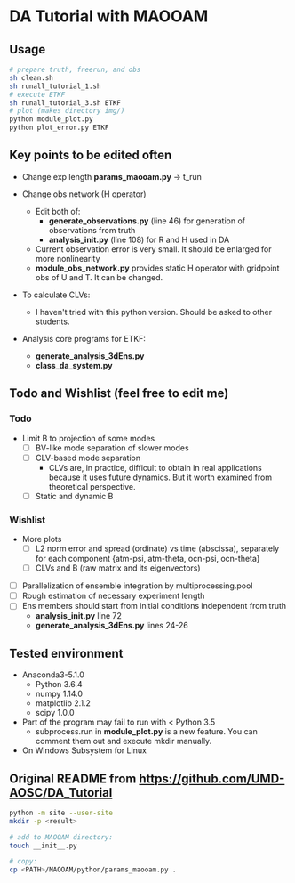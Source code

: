 # DA Tutorial with MAOOAM
## Usage
```bash
# prepare truth, freerun, and obs
sh clean.sh
sh runall_tutorial_1.sh
# execute ETKF
sh runall_tutorial_3.sh ETKF
# plot (makes directory img/)
python module_plot.py
python plot_error.py ETKF
```

## Key points to be edited often
* Change exp length
**params_maooam.py** -> t_run

* Change obs network (H operator)
    * Edit both of:
        * **generate_observations.py** (line 46) for generation of observations from truth
        * **analysis_init.py** (line 108) for R and H used in DA
    * Current observation error is very small. It should be enlarged for more nonlinearity
    * **module_obs_network.py** provides static H operator with gridpoint obs of U and T. It can be changed.

* To calculate CLVs:
    * I haven't tried with this python version. Should be asked to other students.

* Analysis core programs for ETKF:
    * **generate_analysis_3dEns.py**
    * **class_da_system.py**

## Todo and Wishlist (feel free to edit me)
### Todo
* Limit B to projection of some modes
    * [ ] BV-like mode separation of slower modes
    * [ ] CLV-based mode separation
        * CLVs are, in practice, difficult to obtain in real applications because it uses future dynamics. But it worth examined from theoretical perspective.
    * [ ] Static and dynamic B

### Wishlist
* More plots
    * [ ] L2 norm error and spread (ordinate) vs time (abscissa), separately for each component {atm-psi, atm-theta, ocn-psi, ocn-theta}
    * [ ] CLVs and B (raw matrix and its eigenvectors)
* [ ] Parallelization of ensemble integration by multiprocessing.pool
* [ ] Rough estimation of necessary experiment length
* [ ] Ens members should start from initial conditions independent from truth
    * **analysis_init.py** line 72
    * **generate_analysis_3dEns.py** lines 24-26

## Tested environment
* Anaconda3-5.1.0
    * Python 3.6.4
    * numpy 1.14.0
    * matplotlib 2.1.2
    * scipy 1.0.0
* Part of the program may fail to run with < Python 3.5
    * subprocess.run in **module_plot.py** is a new feature. You can comment them out and execute mkdir manually.
* On Windows Subsystem for Linux

## Original README from https://github.com/UMD-AOSC/DA_Tutorial
```bash
python -m site --user-site
mkdir -p <result>

# add to MAOOAM directory:
touch __init__.py

# copy:
cp <PATH>/MAOOAM/python/params_maooam.py .
```
